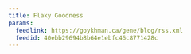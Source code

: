 ```yaml
---
title: Flaky Goodness
params:
  feedlink: https://goykhman.ca/gene/blog/rss.xml
  feedid: 40ebb29694b8b64e1ebfc46c8771428c
---
```

